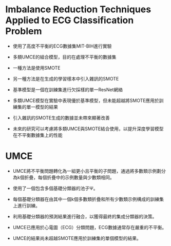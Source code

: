 # Imbalance Reduction Techniques Applied to ECG Classification Problem


* 使用了高度不平衡的ECG數據集MIT-BIH進行實驗
* 多類UMCE的組合模型，目的在處理不平衡的數據集

* 一種方法是使用SMOTE
* 另一種方法是在生成的學習樣本中引入雜訊的SMOTE

* 基準模型是一個在訓練集進行欠採樣的單一ResNet網絡
* 多類UMCE模型在實驗中表現優於基準模型，但未能超越將SMOTE應用於訓練集的單一模型的結果
* 引入雜訊的SMOTE生成的數據並未帶來顯著改善
* 未來的研究可以考慮將多類UMCE與SMOTE結合使用，以提升深度學習模型在不平衡數據集上的性能

# UMCE
* UMCE將不平衡問題轉化為一組更小且平衡的子問題，通過將多數類示例劃分為k個折疊，每個折疊中的示例數量與少數類相同。
  
* 使用了一個包含多個基礎分類器的池子Ψ。
  
* 每個基礎分類器在由其中一個k個多數類折疊和所有少數類示例構成的訓練集上進行訓練。
  
* 利用基礎分類器的預測結果進行融合，以獲得最終的集成分類器的決策。
  
* UMCE已應用於心電圖（ECG）分類問題，ECG數據通常存在嚴重的不平衡。
  
* UMCE的結果尚未超越SMOTE應用於訓練集的單個模型的結果。
